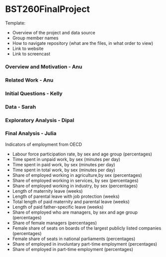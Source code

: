 # BST260FinalProject

Template: 

- Overview of the project and data source
- Group member names
- How to navigate repository (what are the files, in what order to view) 
- Link to website
- Link to screencast

### Overview and Motivation - Anu


### Related Work - Anu 


### Initial Questions - Kelly


### Data - Sarah


### Exploratory Analysis - Dipal


### Final Analysis - Julia


Indicators of employment from OECD 

- Labour force participation rate, by sex and age group (percentages)
- Time spent in unpaid work, by sex (minutes per day)
- Time spent in paid work, by sex (minutes per day)
- Time spent in total work, by sex (minutes per day)
- Share of employed working in agriculture,by sex (percentages)
- Share of employed working in services, by sex (percentages)       
- Share of employed working in industry, by sex (percentages)       
- Length of maternity leave (weeks)
- Length of parental leave with job protection (weeks)
- Total length of paid maternity and parental leave (weeks)
- Length of paid father-specific leave (weeks)
- Share of employed who are managers, by sex and age group (percentages)
- Share of female managers (percentages)
- Female share of seats on boards of the largest publicly listed companies (percentages)
- Female share of seats in national parliaments (percentages)
- Share of employed in involuntary part-time employment (percentages)
- Share of employed in part-time employment (percentages)